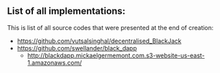## List of all implementations:
This is list of all source codes that were presented at the end of creation:

- https://github.com/vutsalsinghal/decentralised_BlackJack
- https://github.com/swellander/black_dapp
  - http://blackdapp.mickaelgermemont.com.s3-website-us-east-1.amazonaws.com/
